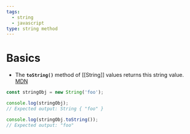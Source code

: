 ```yaml
---
tags:
  - string
  - javascript
type: string method
---
```

# Basics
- The **`toString()`** method of [[String]] values returns this string value. [MDN](https://developer.mozilla.org/en-US/docs/Web/JavaScript/Reference/Global_Objects/String/toString)
```javascript
const stringObj = new String('foo');

console.log(stringObj);
// Expected output: String { "foo" }

console.log(stringObj.toString());
// Expected output: "foo"

```
